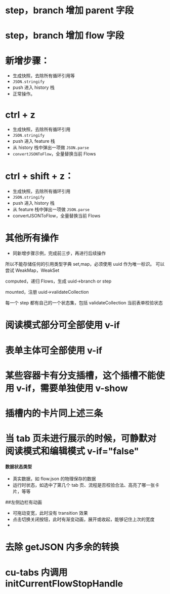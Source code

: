 # step，branch 增加 parent 字段

# step，branch 增加 flow 字段

# 新增步骤：

- 生成快照，去除所有循环引用等
- `JSON.stringify`
- push 进入 history 栈
- 正常操作。

# ctrl + z

- 生成快照，去除所有循环引用
- `JSON.stringify`
- push 进入 feature 栈
- 从 history 栈中弹出一项做 `JSON.parse`
- `convertJSONToFlow`，全量替换当前 Flows

# ctrl + shift + z：

- 生成快照，去除所有循环引用
- `JSON.stringify`
- push 进入 history 栈
- 从 feature 栈中弹出一项做 `JSON.parse`
- convertJSONToFlow，全量替换当前 Flows

# 其他所有操作

- 同新增步骤示例，完成前三步，再进行后续操作

所以不能存储任何的引用类型字典 set,map，必须使用 uuid 作为唯一标识。
可以尝试 WeakMap，WeakSet

computed，递归 Flows，生成 uuid->branch or step

mounted，注册 uuid->validateCollection

每一个 step 都有自己的一个状态集，包括 validateCollection 当前表单校验状态

# 阅读模式部分可全部使用 v-if

# 表单主体可全部使用 v-if

# 某些容器卡有分支插槽，这个插槽不能使用 v-if，需要单独使用 v-show

# 插槽内的卡片同上述三条

# 当 tab 页未进行展示的时候，可静默对阅读模式和编辑模式 v-if="false"

#### 数据状态类型

- 真实数据，如 flow.json 的物理保存的数据
- 运行时状态，如选中了第几个 tab 页、流程是否校验合法、高亮了哪一张卡片，等等

##左侧边栏有动画

- 可拖动变宽，此时没有 transition 效果
- 点击切换关闭按钮，此时有渐变动画，展开或收起，能够记住上次的宽度
-

# 去除 getJSON 内多余的转换

# cu-tabs 内调用 initCurrentFlowStopHandle

